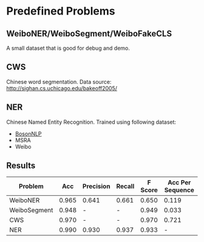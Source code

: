 # Predefined Problems

## WeiboNER/WeiboSegment/WeiboFakeCLS

A small dataset that is good for debug and demo.

## CWS

Chinese word segmentation. Data source: http://sighan.cs.uchicago.edu/bakeoff2005/

## NER

Chinese Named Entity Recognition. Trained using following dataset:

- [BosonNLP](https://bosonnlp.com/resources/BosonNLP_NER_6C.zip)
- MSRA
- Weibo

## Results

| Problem |  Acc |  Precision | Recall  | F Score  | Acc Per Sequence  |
|---|---|---|---|---|---|
| WeiboNER  |  0.965 | 0.641  |  0.661 |  0.650 |  0.119 |
| WeiboSegment |  0.948 |  - | -  |  0.949 | 0.033  |
| CWS  |  0.970 |  - | -  |  0.970 |  0.721 |
| NER  |  0.990 |  0.930 | 0.937  |  0.933 |  - |
